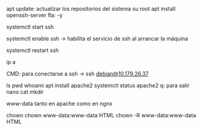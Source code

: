 apt update: actualizar los repositorios del sistema
su root
apt install openssh-server
	fla: -y

systemctl start ssh

systemctl enable ssh -> habilita el servicio de ssh al 
arrancar la máquina

systemctl restart ssh

ip a

CMD: para conectarse a ssh -> ssh debian@10.179.26.37

ls
pwd
whoami
apt install apache2
systemctl status apache2
	q: para salir
nano
cat
mkdir

www-data tanto en apache como en ngnx

chown
	chown www-data:www-data HTML
	chown -R www-data:www-data HTML
	